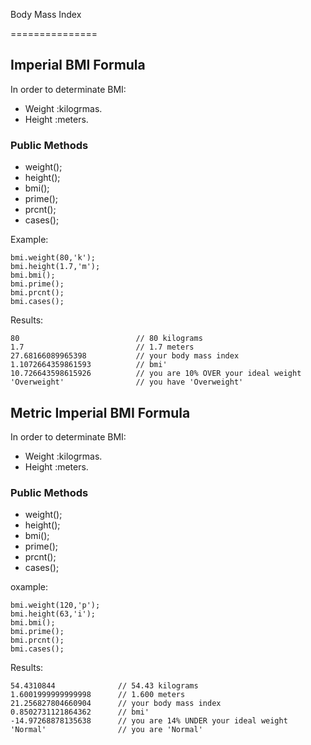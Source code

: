 Body Mass Index

===============

Imperial BMI Formula
--------------------
In order to determinate BMI:

* Weight :kilogrmas.
* Height :meters.

### Public Methods

- weight();
- height();
- bmi();
- prime();
- prcnt();
- cases();

Example:

    bmi.weight(80,'k');
    bmi.height(1.7,'m');
    bmi.bmi();
    bmi.prime();
    bmi.prcnt();
    bmi.cases();

Results:

    80                          // 80 kilograms
    1.7                         // 1.7 meters
    27.68166089965398           // your body mass index
    1.1072664359861593          // bmi'
    10.726643598615926          // you are 10% OVER your ideal weight
    'Overweight'                // you have 'Overweight'


Metric Imperial BMI Formula
---------------------------

In order to determinate BMI:

* Weight :kilogrmas.
* Height :meters.

### Public Methods

- weight();
- height();
- bmi();
- prime();
- prcnt();
- cases();

oxample:

    bmi.weight(120,'p'); 
    bmi.height(63,'i');
    bmi.bmi();
    bmi.prime();
    bmi.prcnt();
    bmi.cases();

Results:

    54.4310844              // 54.43 kilograms
    1.6001999999999998      // 1.600 meters
    21.256827804660904      // your body mass index
    0.8502731121864362      // bmi'
    -14.97268878135638      // you are 14% UNDER your ideal weight
    'Normal'                // you are 'Normal'
